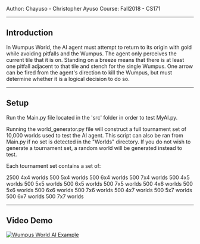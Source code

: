 Author: Chayuso - Christopher Ayuso
Course: Fall2018 - CS171

----------------------------------------------
Introduction
----------------------------------------------
In Wumpus World, the AI agent must attempt to return to its origin with gold while 
avoiding pitfalls and the Wumpus. The agent only perceives the current tile that 
it is on. Standing on a breeze means that there is at least one pitfall adjacent to 
that tile and stench for the single Wumpus. One arrow can be fired from the agent's 
direction to kill the Wumpus, but must determine whether it is a logical decision to 
do so.

----------------------------------------------
Setup
----------------------------------------------

Run the Main.py file located in the 'src' folder in order to test MyAI.py.

Running the world_generator.py file will construct a full tournament set of 10,000
worlds used to test the AI agent. This script can also be ran from Main.py if no
set is detected in the "Worlds" directory. If you do not wish to generate a tournament
set, a random world will be generated instead to test.

Each tournament set contains a set of:

2500 4x4 worlds
500  5x4 worlds
500  6x4 worlds
500  7x4 worlds
500  4x5 worlds
500  5x5 worlds
500  6x5 worlds
500  7x5 worlds
500  4x6 worlds
500  5x6 worlds
500  6x6 worlds
500  7x6 worlds
500  4x7 worlds
500  5x7 worlds
500  6x7 worlds
500  7x7 worlds

----------------------------------------------
Video Demo
----------------------------------------------
[![Wumpus World AI Example](https://img.youtube.com/vi/ml3kfS_eUT4/maxresdefault.jpg)](https://www.youtube.com/watch?v=ml3kfS_eUT4 "Wumpus World AI Example")

